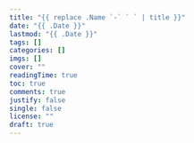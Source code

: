 ```yaml
---
title: "{{ replace .Name `-` ` ` | title }}"
date: "{{ .Date }}"
lastmod: "{{ .Date }}"
tags: []
categories: []
imgs: []
cover: ""
readingTime: true
toc: true
comments: true
justify: false
single: false
license: ""
draft: true
---
```

